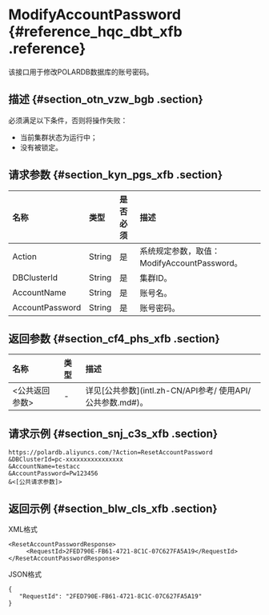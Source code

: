 # ModifyAccountPassword {#reference_hqc_dbt_xfb .reference}

该接口用于修改POLARDB数据库的账号密码。

## 描述 {#section_otn_vzw_bgb .section}

必须满足以下条件，否则将操作失败：

-   当前集群状态为运行中；
-   没有被锁定。

## 请求参数 {#section_kyn_pgs_xfb .section}

|名称|类型|是否必须|描述|
|:-|:-|:---|:-|
|Action|String|是|系统规定参数，取值：ModifyAccountPassword。|
|DBClusterId|String|是|集群ID。|
|AccountName|String|是|账号名。|
|AccountPassword|String|是|账号密码。|

## 返回参数 {#section_cf4_phs_xfb .section}

|名称|类型|描述|
|:-|:-|:-|
|<公共返回参数\>|-|详见[公共参数](intl.zh-CN/API参考/ 使用API/公共参数.md#)。|

## 请求示例 {#section_snj_c3s_xfb .section}

```
https://polardb.aliyuncs.com/?Action=ResetAccountPassword
&DBClusterId=pc-xxxxxxxxxxxxxxxx
&AccountName=testacc
&AccountPassword=Pw123456
&<[公共请求参数]>
```

## 返回示例 {#section_blw_cls_xfb .section}

XML格式

```
<ResetAccountPasswordResponse>  
     <RequestId>2FED790E-FB61-4721-8C1C-07C627FA5A19</RequestId>
</ResetAccountPasswordResponse>
```

JSON格式

```
{
   "RequestId": "2FED790E-FB61-4721-8C1C-07C627FA5A19"
}
```

